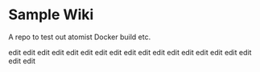 # Sample Wiki

A repo to test out atomist Docker build etc.

edit
edit
edit
edit
edit
edit
edit
edit
edit
edit
edit
edit
edit
edit
edit
edit
edit
edit
edit
